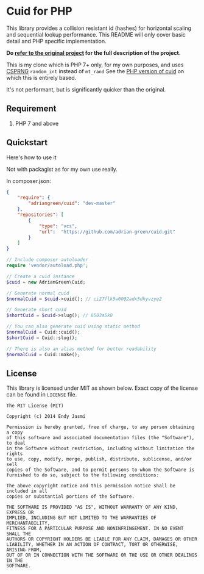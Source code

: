 # Cuid for PHP 

This library provides a collision resistant id (hashes) for horizontal scaling and sequential lookup performance. This README will only cover basic detail and PHP specific implementation.

__Do [refer to the original project](http://usecuid.org/) for the full description of the project.__

This is my clone which is PHP 7+ only, for my own purposes, and uses [CSPRNG](https://www.php.net/manual/en/ref.csprng.php) `random_int` instead of `mt_rand`
See the [PHP version of cuid](https://github.com/endyjasmi/cuid) on which this is entirely based.

It's not performant, but is significantly quicker than the original.

## Requirement
1. PHP 7 and above

## Quickstart
Here's how to use it

Not with packagist as for my own use really.

In composer.json:

```json
{
    "require": {
        "adriangreen/cuid": "dev-master"
    },
    "repositories": [
        {
            "type": "vcs",
            "url":  "https://github.com/adrian-green/cuid.git"
        }
    ]
}
```

```php
// Include composer autoloader
require 'vendor/autoload.php';

// Create a cuid instance
$cuid = new AdrianGreen\Cuid;

// Generate normal cuid
$normalCuid = $cuid->cuid(); // ci27flk5w0002adx5dhyvzye2

// Generate short cuid
$shortCuid = $cuid->slug(); // 6503a5k0

// You can also generate cuid using static method
$normalCuid = Cuid::cuid();
$shortCuid = Cuid::slug();

// There is also an alias method for better readability
$normalCuid = Cuid::make();
```

## License
This library is licensed under MIT as shown below. Exact copy of the license can be found in `LICENSE` file.

```
The MIT License (MIT)

Copyright (c) 2014 Endy Jasmi

Permission is hereby granted, free of charge, to any person obtaining a copy
of this software and associated documentation files (the "Software"), to deal
in the Software without restriction, including without limitation the rights
to use, copy, modify, merge, publish, distribute, sublicense, and/or sell
copies of the Software, and to permit persons to whom the Software is
furnished to do so, subject to the following conditions:

The above copyright notice and this permission notice shall be included in all
copies or substantial portions of the Software.

THE SOFTWARE IS PROVIDED "AS IS", WITHOUT WARRANTY OF ANY KIND, EXPRESS OR
IMPLIED, INCLUDING BUT NOT LIMITED TO THE WARRANTIES OF MERCHANTABILITY,
FITNESS FOR A PARTICULAR PURPOSE AND NONINFRINGEMENT. IN NO EVENT SHALL THE
AUTHORS OR COPYRIGHT HOLDERS BE LIABLE FOR ANY CLAIM, DAMAGES OR OTHER
LIABILITY, WHETHER IN AN ACTION OF CONTRACT, TORT OR OTHERWISE, ARISING FROM,
OUT OF OR IN CONNECTION WITH THE SOFTWARE OR THE USE OR OTHER DEALINGS IN THE
SOFTWARE.

```
